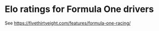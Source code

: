 # Elo ratings for Formula One drivers

See https://fivethirtyeight.com/features/formula-one-racing/
